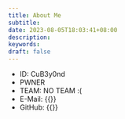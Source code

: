 ```yaml
---
title: About Me
subtitle:
date: 2023-08-05T18:03:41+08:00
description:
keywords:
draft: false
---
```


- ID: CuB3y0nd
- PWNER
- TEAM: NO TEAM :(
- E-Mail: {{<link href="mailto:root@cubeyond.net" content="root@cubeyond.net">}}
- GitHub: {{<link href="https://github.com/CuB3y0nd" content="CuB3y0nd">}}
